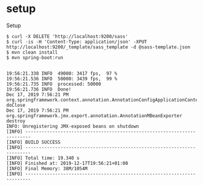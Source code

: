 # setup

Setup

	$ curl -X DELETE 'http://localhost:9200/sass'
	$ curl -is -H 'Content-Type: application/json' -XPUT http://localhost:9200/_template/sass_template -d @sass-template.json
	$ mvn clean install
	$ mvn spring-boot:run
	
	
	19:56:21.338 INFO  49000: 3417 fps,  97 %                     
	19:56:21.536 INFO  50000: 3439 fps,  99 %                     
	19:56:21.735 INFO  processed: 50000                           
	19:56:21.736 INFO  Done!                                      
	Dec 17, 2019 7:56:21 PM org.springframework.context.annotation.AnnotationConfigApplicationContext doClose
	Dec 17, 2019 7:56:21 PM org.springframework.jmx.export.annotation.AnnotationMBeanExporter destroy
	INFO: Unregistering JMX-exposed beans on shutdown
	[INFO] ------------------------------------------------------------------------
	[INFO] BUILD SUCCESS
	[INFO] ------------------------------------------------------------------------
	[INFO] Total time: 19.340 s
	[INFO] Finished at: 2019-12-17T19:56:21+01:00
	[INFO] Final Memory: 38M/1054M
	[INFO] ------------------------------------------------------------------------
	